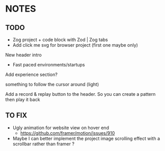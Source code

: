 # NOTES

## TODO

- Zog project + code block with Zod | Zog tabs
- Add click me svg for browser project (first one maybe only)

New header intro

- Fast paced environments/startups

Add experience section?

something to follow the cursor around (light)

Add a record & replay button to the header. So you can create a pattern then play it back




## TO FIX

- Ugly animation for website view on hover end
  - https://github.com/framer/motion/issues/910
- Maybe I can better implement the project image scrolling effect with a scrollbar rather than framer ?
